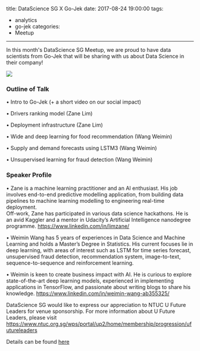 title: DataScience SG X Go-Jek
date: 2017-08-24 19:00:00
tags:
  - analytics
  - go-jek
categories:
  - Meetup
---

In this month's DataScience SG Meetup, we are proud to have data scientists from Go-Jek that will be sharing with us about Data Science in their company!

![](https://secure.meetupstatic.com/photos/event/9/9/1/9/600_463959193.jpeg)

### Outline of Talk 

• Intro to Go-Jek (+ a short video on our social impact)

• Drivers ranking model (Zane Lim)

• Deployment infrastructure (Zane Lim)

• Wide and deep learning for food recommendation (Wang Weimin) 

• Supply and demand forecasts using LSTM3 (Wang Weimin)

• Unsupervised learning for fraud detection (Wang Weimin)

### Speaker Profile

• Zane is a machine learning practitioner and an AI enthusiast. His job involves end-to-end predictive modelling application, from building data pipelines to machine learning modelling to engineering real-time deployment.  
Off-work, Zane has participated in various data science hackathons. He is an avid Kaggler and a mentor in Udacity’s Artificial Intelligence nanodegree programme. https://www.linkedin.com/in/limzane/ 

• Weimin Wang has 5 years of experiences in Data Science and Machine Learning and holds a Master’s Degree in Statistics. His current focuses lie in deep learning, with areas of interest such as LSTM for time series forecast, unsupervised fraud detection, recommendation system, image-to-text, sequence-to-sequence and reinforcement learning.

• Weimin is keen to create business impact with AI. He is curious to explore state-of-the-art deep learning models, experienced in implementing applications in TensorFlow, and passionate about writing blogs to share his knowledge. https://www.linkedin.com/in/weimin-wang-ab355325/ 

DataScience SG would like to express our appreciation to NTUC U Future Leaders for venue sponsorship. For more information about U Future Leaders, please visit https://www.ntuc.org.sg/wps/portal/up2/home/membership/progression/ufutureleaders 



Details can be found [here](https://www.meetup.com/DataScience-SG-Singapore/events/242352295/)
